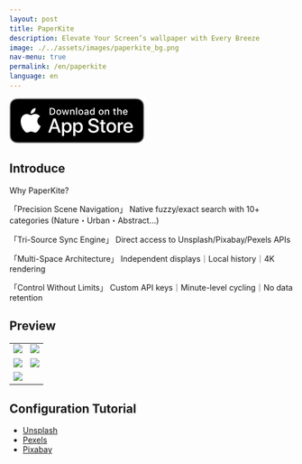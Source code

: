 ```yaml
---
layout: post
title: PaperKite
description: Elevate Your Screen’s wallpaper with Every Breeze
image: ./../assets/images/paperkite_bg.png
nav-menu: true
permalink: /en/paperkite
language: en
---
```


[![AppStrore](./../assets/images/appstore_black.svg)](https://apps.apple.com/app/id6478072747)

## Introduce
Why PaperKite?

「Precision Scene Navigation」
Native fuzzy/exact search with 10+ categories
(Nature・Urban・Abstract...)

「Tri-Source Sync Engine」
Direct access to Unsplash/Pixabay/Pexels APIs

「Multi-Space Architecture」
Independent displays｜Local history｜4K rendering

「Control Without Limits」
Custom API keys｜Minute-level cycling｜No data retention

## Preview

|       |  |
| ----------- | ----------- |
| ![](./../assets/images/paperkite_1.png) | ![](./../assets/images/paperkite_2.png) |
| ![](./../assets/images/paperkite_3.png) | ![](./../assets/images/paperkite_4.png) |
| ![](./../assets/images/paperkite_5.png) |  |

## Configuration Tutorial
- [Unsplash](./guides/unsplash)
- [Pexels](./guides/pexels)
- [Pixabay](./guides/pixabay)
